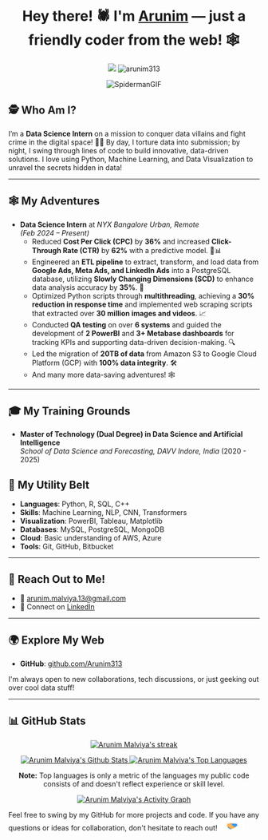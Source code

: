 <h1 align="center">Hey there! 🕷️ I'm <a href="https://github.com/arunim313" target="_blank">Arunim</a> — just a friendly coder from the web! 🕸️</h1>

<p align="center">
  <img src="https://cutewallpaper.org/21/spiderman-coding/Spiderman-Coding-GIF.gif" width="50"> 
  <img src="https://komarev.com/ghpvc/?username=arunim313&label=Web%20visits&color=red&style=flat" alt="arunim313" />
</p>

<p align="center">
  <img src="https://github.com/user-attachments/assets/5d60ab16-26f5-4931-aa56-1d73c86000ea" width="800" height="400" alt="SpidermanGIF">
</p>


## 🕵️ Who Am I?

I’m a **Data Science Intern** on a mission to conquer data villains and fight crime in the digital space! 🦸‍♂️ By day, I torture data into submission; by night, I swing through lines of code to build innovative, data-driven solutions. I love using Python, Machine Learning, and Data Visualization to unravel the secrets hidden in data!

---

## 🕸️ My Adventures
- **Data Science Intern** at *NYX Bangalore Urban, Remote*  
  *(Feb 2024 – Present)*  
  - Reduced **Cost Per Click (CPC)** by **36%** and increased **Click-Through Rate (CTR)** by **62%** with a predictive model. 🧠📊
  - Engineered an **ETL pipeline** to extract, transform, and load data from **Google Ads, Meta Ads, and LinkedIn Ads** into a PostgreSQL database, utilizing **Slowly Changing Dimensions (SCD)** to enhance data analysis accuracy by **35%**. 🚀
  - Optimized Python scripts through **multithreading**, achieving a **30% reduction in response time** and implemented web scraping scripts that extracted over **30 million images and videos**. 📈
  - Conducted **QA testing** on over **6 systems** and guided the development of **2 PowerBI** and **3+ Metabase dashboards** for tracking KPIs and supporting data-driven decision-making. 🔍
  - Led the migration of **20TB of data** from Amazon S3 to Google Cloud Platform (GCP) with **100% data integrity**. 🛠️
  - And many more data-saving adventures! 🕸️


---
## 🎓 My Training Grounds

- **Master of Technology (Dual Degree) in Data Science and Artificial Intelligence**  
  *School of Data Science and Forecasting, DAVV Indore, India* (2020 - 2025)
  
## 🧰 My Utility Belt

- **Languages**: Python, R, SQL, C++
- **Skills**: Machine Learning, NLP, CNN, Transformers
- **Visualization**: PowerBI, Tableau, Matplotlib
- **Databases**: MySQL, PostgreSQL, MongoDB
- **Cloud**: Basic understanding of AWS, Azure
- **Tools**: Git, GitHub, Bitbucket

---

## 🤝 Reach Out to Me!

- 📧 [arunim.malviya.13@gmail.com](mailto:arunim.malviya.13@gmail.com)
- 💬 Connect on [LinkedIn](https://www.linkedin.com/in/arunim-malviya-271ba5201/)

---

## 🌍 Explore My Web

- **GitHub**: [github.com/Arunim313](https://github.com/arunim313)

I'm always open to new collaborations, tech discussions, or just geeking out over cool data stuff!

---

## 📊 GitHub Stats

<p align="center">
    <a href="https://github.com/arunim313/github-readme-streak-stats">
        <img title="🕸️ GitHub streak stats" alt="Arunim Malviya's streak" src="https://github-readme-streak-stats.herokuapp.com/?user=arunim313&theme=black-ice&hide_border=true&stroke=0000&background=060A0CD0"/>
    </a>
</p>

<p align="center">
    <a href="https://github.com/arunim313/github-readme-stats">
        <img alt="Arunim Malviya's Github Stats" src="https://github-readme-stats.vercel.app/api?username=arunim313&show_icons=true&count_private=true&theme=react&hide_border=true&bg_color=0D1117" />
    </a>
    <a href="https://github.com/arunim313/github-readme-stats">
        <img alt="Arunim Malviya's Top Languages" src="https://github-readme-stats.vercel.app/api/top-langs/?username=arunim313&langs_count=8&count_private=true&layout=compact&theme=react&hide_border=true&bg_color=0D1117" />
    </a>
</p>

<p align="center">
  <b>Note:</b> Top languages is only a metric of the languages my public code consists of and doesn't reflect experience or skill level.
</p>

<p align="center">
    <a href="https://github.com/arunim313/github-readme-activity-graph">
        <img alt="Arunim Malviya's Activity Graph" src="https://activity-graph.herokuapp.com/graph?username=arunim313&bg_color=0D1117&color=5BCDEC&line=5BCDEC&point=FFFFFF&hide_border=true" />
    </a>
</p>

Feel free to swing by my GitHub for more projects and code. If you have any questions or ideas for collaboration, don't hesitate to reach out! <img src="https://github.com/Script-Kiddie-JKB/Script-Kiddie-JKB/blob/main/Assets/handshake.gif" width="50">
